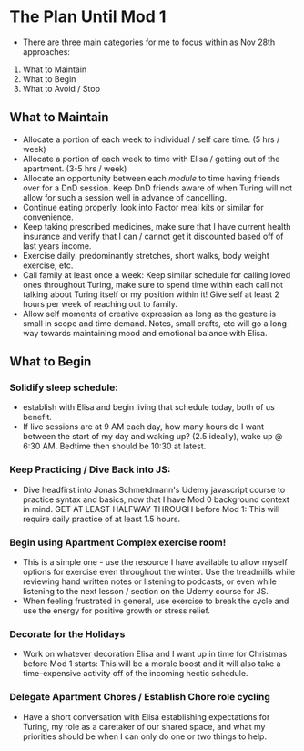 # The Plan Until Mod 1 #
 - There are three main categories for me to focus within as Nov 28th approaches:
 1. What to Maintain 
 2. What to Begin
 3. What to Avoid / Stop

 ## What to Maintain ##
 - Allocate a portion of each week to individual / self care time. (5 hrs / week)
 - Allocate a portion of each week to time with Elisa / getting out of the apartment. (3-5 hrs / week)
 - Allocate an opportunity between each *module* to time having friends over for a DnD session. Keep DnD friends aware of when Turing will not allow for such a session well in advance of cancelling.
 - Continue eating properly, look into Factor meal kits or similar for convenience.
 - Keep taking prescribed medicines, make sure that I have current health insurance and verify that I can / cannot get it discounted based off of last years income.
 - Exercise daily: predominantly stretches, short walks, body weight exercise, etc.
 - Call family at least once a week: Keep similar schedule for calling loved ones throughout Turing, make sure to spend time within each call not talking about Turing itself or my position within it! Give self at least 2 hours per week of reaching out to family. 
 - Allow self moments of creative expression as long as the gesture is small in scope and time demand. Notes, small crafts, etc will go a long way towards maintaining mood and emotional balance with Elisa. 

## What to Begin ##
 ### Solidify sleep schedule:
- establish with Elisa and begin living that schedule today, both of us benefit.
- If live sessions are at 9 AM each day, how many hours do I want between the start of my day and waking up? (2.5 ideally), wake up @ 6:30 AM. Bedtime then should be 10:30 at latest.
### Keep Practicing / Dive Back into JS: 
- Dive headfirst into Jonas Schmetdmann's Udemy javascript course to practice syntax and basics, now that I have Mod 0 background context in mind. GET AT LEAST HALFWAY THROUGH before Mod 1: This will require daily practice of at least 1.5 hours.
### Begin using Apartment Complex exercise room!
- This is a simple one - use the resource I have available to allow myself options for exercise even throughout the winter. Use the treadmills while reviewing hand written notes or listening to podcasts, or even while listening to the next lesson / section on the Udemy course for JS.
- When feeling frustrated in general, use exercise to break the cycle and use the energy for positive growth or stress relief. 
### Decorate for the Holidays
- Work on whatever decoration Elisa and I want up in time for Christmas before Mod 1 starts: This will be a morale boost and it will also take a time-expensive activity off of the incoming hectic schedule.
### Delegate Apartment Chores / Establish Chore role cycling
- Have a short conversation with Elisa establishing expectations for Turing, my role as a caretaker of our shared space, and what my priorities should be when I can only do one or two things to help.
